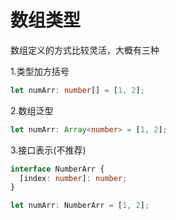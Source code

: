 # 数组类型

数组定义的方式比较灵活，大概有三种

1.类型加方括号

```ts
let numArr: number[] = [1, 2];
```

2.数组泛型

```ts
let numArr: Array<number> = [1, 2];
```

3.接口表示(不推荐)

```ts
interface NumberArr {
  [index: number]: number;
}

let numArr: NumberArr = [1, 2];
```
